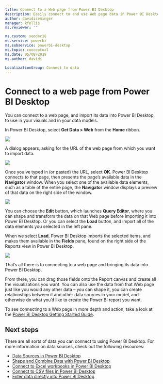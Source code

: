 ```yaml
---
title: Connect to a Web page from Power BI Desktop
description: Easily connect to and use Web page data in Power BI Desktop
author: davidiseminger
manager: kfollis
ms.reviewer: ''

ms.custom: seodec18
ms.service: powerbi
ms.subservice: powerbi-desktop
ms.topic: conceptual
ms.date: 05/08/2019
ms.author: davidi

LocalizationGroup: Connect to data
---
```

# Connect to a web page from Power BI Desktop
You can connect to a web page, and import its data into Power BI Desktop, to use in your visuals and in your data models.

In Power BI Desktop, select **Get Data > Web** from the **Home** ribbon.

![](media/desktop-connect-to-web/connect-to-web_1.png)

A dialog appears, asking for the URL of the web page from which you want to import data.

![](media/desktop-connect-to-web/connect-to-web_2.png)

Once you’ve typed in (or pasted) the URL, select **OK**. Power BI Desktop connects to that page, then presents the page’s available data in the **Navigator** window. When you select one of the available data elements, such as a table of the entire page, the **Navigator** window displays a preview of that data on the right side of the window.

![](media/desktop-connect-to-web/connect-to-web_3.png)

You can choose the **Edit** button, which launches **Query Editor**, where you can shape and transform the data on that Web page before importing it into Power BI Desktop. Or you can select the **Load** button, and import all of the data elements you selected in the left pane.

When we select **Load**, Power BI Desktop imports the selected items, and makes them available in the **Fields** pane, found on the right side of the Reports view in Power BI Desktop.

![](media/desktop-connect-to-web/connect-to-web_4.png)

That’s all there is to connecting to a web page and bringing its data into Power BI Desktop.

From there, you can drag those fields onto the Report canvas and create all the visualizations you want. You can also use the data from that Web page just like you would any other data – you can shape it, you can create relationships between it and other data sources in your model, and otherwise do what you’d like to create the Power BI report you want.

To see connecting to a Web page in more depth and action, take a look at the [Power BI Desktop Getting Started Guide](desktop-getting-started.md).

## Next steps
There are all sorts of data you can connect to using Power BI Desktop. For more information on data sources, check out the following resources:

* [Data Sources in Power BI Desktop](desktop-data-sources.md)
* [Shape and Combine Data with Power BI Desktop](desktop-shape-and-combine-data.md)
* [Connect to Excel workbooks in Power BI Desktop](desktop-connect-excel.md)   
* [Connect to CSV files in Power BI Desktop](desktop-connect-csv.md)   
* [Enter data directly into Power BI Desktop](desktop-enter-data-directly-into-desktop.md)   

